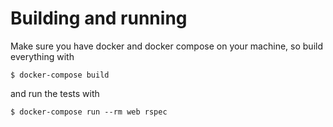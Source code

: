 # Building and running

Make sure you have docker and docker compose on your machine, so build everything with
```
$ docker-compose build
```

and run the tests with 
```
$ docker-compose run --rm web rspec
```
